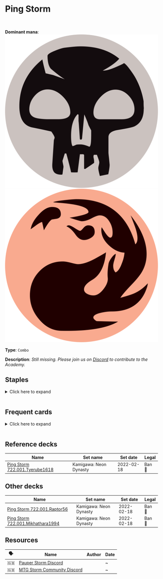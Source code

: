 <!-- This page is automatically generated by Myr: do not update it manually. -->
<!-- Changes directly applied here will be lost. -->
<!-- If you plan to update this page, please update the template at https://github.com/Pauperformance/pauperformance-bot -->
<!-- Templates can be found under pauperformance-bot/resources/templates/ -->
# Ping Storm
<br/>


**Dominant mana**: <img src="../resources/images/mana/B.png" class="dominant-mana-icon"/> <img src="../resources/images/mana/R.png" class="dominant-mana-icon"/>

**Type**: `Combo`

**Description**: _Still missing. Please join us on [Discord](https://discord.gg/fYQbpjjkQ3) to contribute to the Academy._


## **Staples**

<details>
  <summary>Click here to expand</summary>
<a href="https://scryfall.com/card/vma/106/cabal-ritual"><img src="https://c1.scryfall.com/file/scryfall-cards/normal/front/a/5/a5d85875-22da-4054-ae42-e85b472a6d5d.jpg" class="archetype-card rounded-image"/></a>
<a href="https://scryfall.com/card/tsr/263/chromatic-star"><img src="https://c1.scryfall.com/file/scryfall-cards/normal/front/c/2/c2e8d492-2c67-410b-b556-c157a14c4cec.jpg" class="archetype-card rounded-image"/></a>
<a href="https://scryfall.com/card/a25/82/dark-ritual"><img src="https://c1.scryfall.com/file/scryfall-cards/normal/front/9/5/95f27eeb-6f14-4db3-adb9-9be5ed76b34b.jpg" class="archetype-card rounded-image"/></a>
<a href="https://scryfall.com/card/afr/94/deadly-dispute"><img src="https://c1.scryfall.com/file/scryfall-cards/normal/front/7/3/7373fe95-ad1c-44b9-8c7f-464ce8cbffc6.jpg" class="archetype-card rounded-image"/></a>
<a href="https://scryfall.com/card/neo/138/experimental-synthesizer"><img src="https://c1.scryfall.com/file/scryfall-cards/normal/front/c/4/c47931c9-685d-4b83-8299-bc347224b4e8.jpg" class="archetype-card rounded-image"/></a>
<a href="https://scryfall.com/card/tsb/109/feldons-cane"><img src="https://c1.scryfall.com/file/scryfall-cards/normal/front/7/2/726ce95b-bc4d-4c34-a8e1-b4c6c28accc9.jpg" class="archetype-card rounded-image"/></a>
<a href="https://scryfall.com/card/mh2/127/galvanic-relay"><img src="https://c1.scryfall.com/file/scryfall-cards/normal/front/0/6/06373318-e548-4664-b227-17e3b6fd0a88.jpg" class="archetype-card rounded-image"/></a>
<a href="https://scryfall.com/card/vow/164/kessig-flamebreather"><img src="https://c1.scryfall.com/file/scryfall-cards/normal/front/3/0/303ad78a-b02a-44dc-afe6-7f95781a5062.jpg" class="archetype-card rounded-image"/></a>
<a href="https://scryfall.com/card/tpr/225/lotus-petal"><img src="https://c1.scryfall.com/file/scryfall-cards/normal/front/f/8/f85ab5f9-508e-45de-8fa1-ce1f16552ffc.jpg" class="archetype-card rounded-image"/></a>
<a href="https://scryfall.com/card/2xm/208/manamorphose"><img src="https://c1.scryfall.com/file/scryfall-cards/normal/front/f/a/faf9070e-14be-4ce5-a19a-6addc79359c1.jpg" class="archetype-card rounded-image"/></a>
<a href="https://scryfall.com/card/ema/100/nights-whisper"><img src="https://c1.scryfall.com/file/scryfall-cards/normal/front/e/4/e4638720-a55d-4c3b-b57d-2d028db5894d.jpg" class="archetype-card rounded-image"/></a>
<a href="https://scryfall.com/card/vow/174/reckless-impulse"><img src="https://c1.scryfall.com/file/scryfall-cards/normal/front/6/9/6943c07f-ab0d-4f5a-bbe9-c0a83dc98546.jpg" class="archetype-card rounded-image"/></a>
<a href="https://scryfall.com/card/csp/96/rite-of-flame"><img src="https://c1.scryfall.com/file/scryfall-cards/normal/front/c/0/c062caf7-f0eb-44db-9f74-e6711a13fada.jpg" class="archetype-card rounded-image"/></a>
</details><br/>



## **Frequent cards**

<details>
  <summary>Click here to expand</summary>
<a href="https://scryfall.com/card/clu/262/swamp"><img src="https://cards.scryfall.io/normal/front/5/b/5b7096fd-48b1-4eb5-8c18-945ebbd63168.jpg" class="archetype-card rounded-image"/></a>
<a href="https://scryfall.com/card/mh1/191/weather-the-storm"><img src="https://c1.scryfall.com/file/scryfall-cards/normal/front/f/6/f6a9fa51-78c3-42e6-8c2e-39658f59ed87.jpg" class="archetype-card rounded-image"/></a>
</details><br/>



## **Reference decks**

| Name | Set name | Set date | Legal |
| -----| -------- | -------- | ----- |
| [Ping Storm 722.001.Tyerube1618](https://www.mtggoldfish.com/deck/4870918) | Kamigawa: Neon Dynasty | 2022-02-18 | Ban 🔨 |




## **Other decks**

| Name | Set name | Set date | Legal |
| -----| -------- | -------- | ----- |
| [Ping Storm 722.001.Raptor56](https://www.mtggoldfish.com/deck/4643658) | Kamigawa: Neon Dynasty | 2022-02-18 | Ban 🔨 |
| [Ping Storm 722.001.Mikhathara1994](https://www.mtggoldfish.com/deck/4667100) | Kamigawa: Neon Dynasty | 2022-02-18 | Ban 🔨 |






## **Resources**

| 🗣️ | Name | Author | Date |
| -- | ---- | ------ | ---- |
| 🇬🇧 | <a target="_blank" href="https://discord.gg/NkzHtj5w5g">Pauper Storm Discord</a> | <i class="fa-brands fa-discord"></i> | ~            |
| 🇬🇧 | <a target="_blank" href="https://discord.com/invite/stormcommunity">MTG Storm Community Discord</a> | <i class="fa-brands fa-discord"></i> | ~            |

